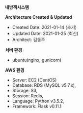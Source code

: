 **내방객시스템**

**Architecture Created & Updated**
* Created Date: 2021-01-14 (초기) 
* Updated Date: 2021-01-25 (최신) 
* Architect: 김동주 

**서버 환경**
* ubuntu(nginx, gunicorn)

**AWS 환경**
* Server: EC2 (CentOS)
* Database: RDS (MySQL v5.7.x),
* Storage: S3,
* Session: Redis,
* Language: Python v3.5.2,
* Framework: Flask v0.11.1

